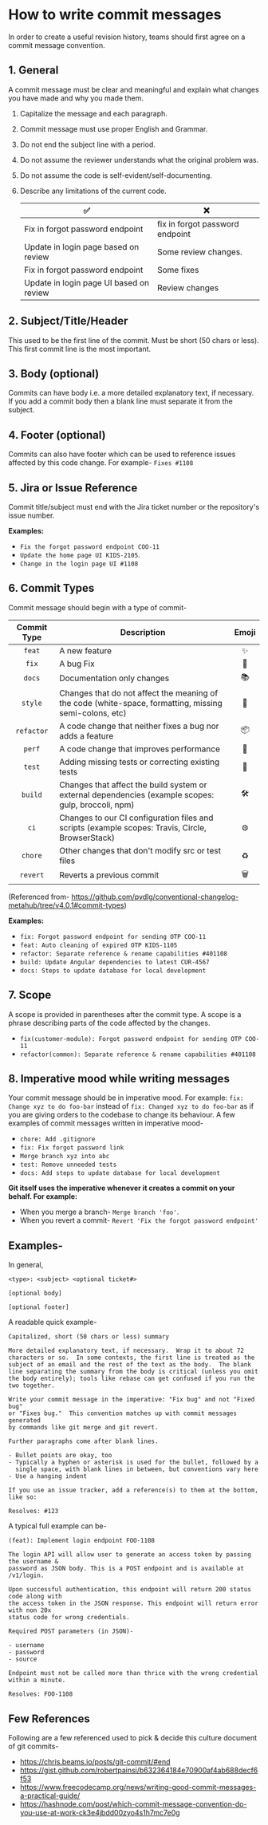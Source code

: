 # How to write commit messages

In order to create a useful revision history, teams should first agree on a commit message convention.

## 1. General

A commit message must be clear and meaningful and explain what changes you have made and why you made them.

1. Capitalize the message and each paragraph.
2. Commit message must use proper English and Grammar.
3. Do not end the subject line with a period.
4. Do not assume the reviewer understands what the original problem was.
5. Do not assume the code is self-evident/self-documenting.
6. Describe any limitations of the current code.

     :white_check_mark:   |   :x:
   -----------------------|----------
   Fix in forgot password endpoint | fix in forgot password endpoint
   Update in login page based on review | Some review changes.
   Fix in forgot password endpoint | Some fixes
   Update in login page UI based on review | Review changes

## 2. Subject/Title/Header

This used to be the first line of the commit. Must be short (50 chars or less). This first commit line is the most 
important.

## 3. Body (optional)

Commits can have body i.e. a more detailed explanatory text, if necessary. If you add a commit body then a blank 
line must separate it from the subject.

## 4. Footer (optional)

Commits can also have footer which can be used to reference issues affected by this code change. For example-
`Fixes #1108`

## 5. Jira or Issue Reference

Commit title/subject must end with the Jira ticket number or the repository's issue number.
   
**Examples:**

- `Fix the forgot password endpoint COO-11` 
- `Update the home page UI KIDS-2105`.
- `Change in the login page UI #1108`

## 6. Commit Types

Commit message should begin with a type of commit-

| Commit Type | Description                                                                                                 | Emoji |
|:-----------:|-------------------------------------------------------------------------------------------------------------|:-----:|
|   `feat`    | A new feature                                                                                               |  ✨   |
|    `fix`    | A bug Fix                                                                                                   |  🐛   |
|   `docs`    | Documentation only changes                                                                                  |  📚   |
|   `style`   | Changes that do not affect the meaning of the code (white-space, formatting, missing semi-colons, etc)      |  💎   |
| `refactor`  | A code change that neither fixes a bug nor adds a feature                                                   |  📦   |
|   `perf`    | A code change that improves performance                                                                     |  🚀   |
|   `test`    | Adding missing tests or correcting existing tests                                                           |  🚨   |
|   `build`   | Changes that affect the build system or external dependencies (example scopes: gulp, broccoli, npm)         |  🛠   |
|    `ci`     | Changes to our CI configuration files and scripts (example scopes: Travis, Circle, BrowserStack)            |  ⚙️   |
|   `chore`   | Other changes that don't modify src or test files                                                           |  ♻️   |
|  `revert`   | Reverts a previous commit                                                                                   |  🗑   |

(Referenced from- https://github.com/pvdlg/conventional-changelog-metahub/tree/v4.0.1#commit-types)

**Examples:**

- `fix: Forgot password endpoint for sending OTP COO-11`
- `feat: Auto cleaning of expired OTP KIDS-1105`
- `refactor: Separate reference & rename capabilities #401108`
- `build: Update Angular dependencies to latest CUR-4567`
- `docs: Steps to update database for local development`

## 7. Scope

A scope is provided in parentheses after the commit type. A scope is a phrase describing parts of the code affected 
by the changes.

- `fix(customer-module): Forgot password endpoint for sending OTP COO-11`
- `refactor(common): Separate reference & rename capabilities #401108`

## 8. Imperative mood while writing messages

Your commit message should be in imperative mood. For example: `fix: Change xyz to do foo-bar` instead of
`fix: Changed xyz to do foo-bar` as if you are giving orders to the codebase to change its behaviour. A few examples 
of commit messages written in imperative mood-

- `chore: Add .gitignore`
- `fix: Fix forgot password link`
- `Merge branch xyz into abc`
- `test: Remove unneeded tests`
- `docs: Add steps to update database for local development`

**Git itself uses the imperative whenever it creates a commit on your behalf. For example:**

- When you merge a branch- `Merge branch 'foo'`.
- When you revert a commit- `Revert 'Fix the forgot password endpoint'`

## Examples-

In general, 
```
<type>: <subject> <optional ticket#>

[optional body]

[optional footer]
```

A readable quick example-

```
Capitalized, short (50 chars or less) summary

More detailed explanatory text, if necessary.  Wrap it to about 72
characters or so.  In some contexts, the first line is treated as the
subject of an email and the rest of the text as the body.  The blank
line separating the summary from the body is critical (unless you omit
the body entirely); tools like rebase can get confused if you run the
two together.

Write your commit message in the imperative: "Fix bug" and not "Fixed bug"
or "Fixes bug."  This convention matches up with commit messages generated
by commands like git merge and git revert.

Further paragraphs come after blank lines.

- Bullet points are okay, too
- Typically a hyphen or asterisk is used for the bullet, followed by a
  single space, with blank lines in between, but conventions vary here
- Use a hanging indent

If you use an issue tracker, add a reference(s) to them at the bottom,
like so:

Resolves: #123
```

A typical full example can be-

```
(feat): Implement login endpoint FOO-1108

The login API will allow user to generate an access token by passing the username &
password as JSON body. This is a POST endpoint and is available at /v1/login.

Upon successful authentication, this endpoint will return 200 status code along with
the access token in the JSON response. This endpoint will return error with non 20x
status code for wrong credentials.

Required POST parameters (in JSON)-

- username
- password
- source

Endpoint must not be called more than thrice with the wrong credential within a minute.

Resolves: FOO-1108
```

## Few References

Following are a few referenced used to pick & decide this culture document of git commits-

- https://chris.beams.io/posts/git-commit/#end
- https://gist.github.com/robertpainsi/b632364184e70900af4ab688decf6f53
- https://www.freecodecamp.org/news/writing-good-commit-messages-a-practical-guide/
- https://hashnode.com/post/which-commit-message-convention-do-you-use-at-work-ck3e4jbdd00zyo4s1h7mc7e0g